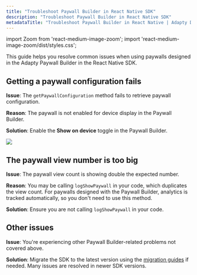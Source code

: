 ```yaml
---
title: "Troubleshoot Paywall Builder in React Native SDK"
description: "Troubleshoot Paywall Builder in React Native SDK"
metadataTitle: "Troubleshoot Paywall Builder in React Native | Adapty Docs"
---
```

import Zoom from 'react-medium-image-zoom';
import 'react-medium-image-zoom/dist/styles.css';

This guide helps you resolve common issues when using paywalls designed in the Adapty Paywall Builder in the React Native SDK.

## Getting a paywall configuration fails

**Issue**: The `getPaywallConfiguration` method fails to retrieve paywall configuration.

**Reason**: The paywall is not enabled for device display in the Paywall Builder.

**Solution**: Enable the **Show on device** toggle in the Paywall Builder.

<Zoom>
  <img src={require('./img/show-on-device.webp').default}
  style={{
    border: '1px solid #727272', /* border width and color */
    width: '700px', /* image width */
    display: 'block', /* for alignment */
    margin: '0 auto' /* center alignment */
  }}
/>
</Zoom>

## The paywall view number is too big

**Issue**: The paywall view count is showing double the expected number.

**Reason**: You may be calling `logShowPaywall` in your code, which duplicates the view count. For paywalls designed with the Paywall Builder, analytics is tracked automatically, so you don't need to use this method.

**Solution**: Ensure you are not calling `logShowPaywall` in your code.

## Other issues

**Issue**: You're experiencing other Paywall Builder-related problems not covered above.

**Solution**: Migrate the SDK to the latest version using the [migration guides](react-native-sdk-migration-guides) if needed. Many issues are resolved in newer SDK versions.
